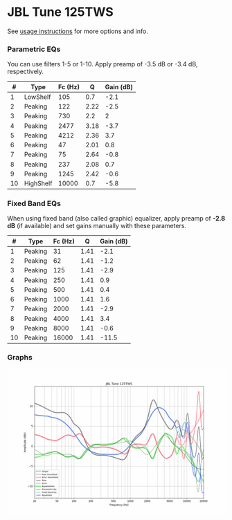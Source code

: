 # JBL Tune 125TWS
See [usage instructions](https://github.com/jaakkopasanen/AutoEq#usage) for more options and info.

### Parametric EQs
You can use filters 1-5 or 1-10. Apply preamp of -3.5 dB or -3.4 dB, respectively.

|   # | Type      |   Fc (Hz) |    Q |   Gain (dB) |
|-----|-----------|-----------|------|-------------|
|   1 | LowShelf  |       105 | 0.7  |        -2.1 |
|   2 | Peaking   |       122 | 2.22 |        -2.5 |
|   3 | Peaking   |       730 | 2.2  |         2   |
|   4 | Peaking   |      2477 | 3.18 |        -3.7 |
|   5 | Peaking   |      4212 | 2.36 |         3.7 |
|   6 | Peaking   |        47 | 2.01 |         0.8 |
|   7 | Peaking   |        75 | 2.64 |        -0.8 |
|   8 | Peaking   |       237 | 2.08 |         0.7 |
|   9 | Peaking   |      1245 | 2.42 |        -0.6 |
|  10 | HighShelf |     10000 | 0.7  |        -5.8 |

### Fixed Band EQs
When using fixed band (also called graphic) equalizer, apply preamp of **-2.8 dB** (if available) and set gains manually with these parameters.

|   # | Type    |   Fc (Hz) |    Q |   Gain (dB) |
|-----|---------|-----------|------|-------------|
|   1 | Peaking |        31 | 1.41 |        -2.1 |
|   2 | Peaking |        62 | 1.41 |        -1.2 |
|   3 | Peaking |       125 | 1.41 |        -2.9 |
|   4 | Peaking |       250 | 1.41 |         0.9 |
|   5 | Peaking |       500 | 1.41 |         0.4 |
|   6 | Peaking |      1000 | 1.41 |         1.6 |
|   7 | Peaking |      2000 | 1.41 |        -2.9 |
|   8 | Peaking |      4000 | 1.41 |         3.4 |
|   9 | Peaking |      8000 | 1.41 |        -0.6 |
|  10 | Peaking |     16000 | 1.41 |       -11.5 |

### Graphs
![](./JBL%20Tune%20125TWS.png)
